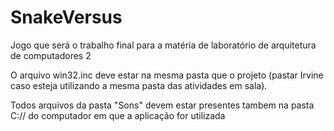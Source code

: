 # SnakeVersus
Jogo que será o trabalho final para a matéria de laboratório de arquitetura de computadores 2



O arquivo win32.inc deve estar na mesma pasta que o projeto (pastar Irvine caso esteja utilizando a mesma pasta das atividades em sala).

Todos arquivos da pasta "Sons" devem estar presentes tambem na pasta C:// do computador em que a aplicação for utilizada
